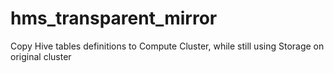 # hms_transparent_mirror
Copy Hive tables definitions to Compute Cluster, while still using Storage on original cluster
